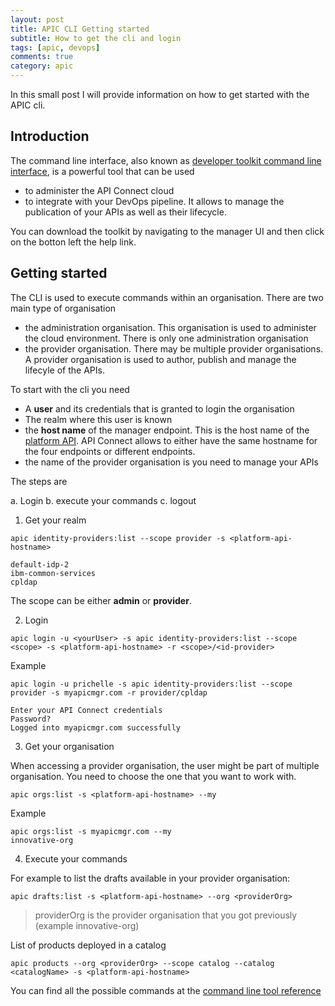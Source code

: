 ```yaml
---
layout: post
title: APIC CLI Getting started
subtitle: How to get the cli and login
tags: [apic, devops]
comments: true
category: apic
---
```


In this small post I will provide information on how to get started with the APIC cli.

## Introduction
The command line interface, also known as [developer toolkit command line interface](https://www.ibm.com/support/knowledgecenter/SSMNED_v10/com.ibm.apic.toolkit.doc/capim-toolkit-cli-overiew.html), is a powerful tool that can be used 
- to administer the API Connect cloud
- to integrate with your DevOps pipeline. It allows to manage the publication of your APIs as well as their lifecycle. 

You can download the toolkit by navigating to the manager UI and then click on the botton left the help link.

## Getting started

The CLI is used to execute commands within an organisation.
There are two main type of organisation
- the administration organisation. This organisation is used to administer the cloud environment. There is only one administration organisation
- the provider organisation. There may be multiple provider organisations. A provider organisation is used to author, publish and manage the lifecyle of the APIs.

To start with the cli you need
- A **user** and its credentials that is granted to login the organisation
- The realm where this user is known
- the **host name** of the manager endpoint. This is the host name of the [platform API](https://www.ibm.com/support/knowledgecenter/SSMNED_v10/com.ibm.apic.install.doc/capic_deploy_overview.html). API Connect allows to either have the same hostname for the four endpoints or different endpoints.
- the name of the provider organisation is you need to manage your APIs

The steps are  

  a. Login
  b. execute your commands
  c. logout


1. Get your realm  

```
apic identity-providers:list --scope provider -s <platform-api-hostname>

default-idp-2
ibm-common-services
cpldap

```

The scope can be either **admin** or **provider**.  

2. Login  

```
apic login -u <yourUser> -s apic identity-providers:list --scope <scope> -s <platform-api-hostname> -r <scope>/<id-provider>
```

Example  

```
apic login -u prichelle -s apic identity-providers:list --scope provider -s myapicmgr.com -r provider/cpldap

Enter your API Connect credentials
Password?
Logged into myapicmgr.com successfully
```

3. Get your organisation  

When accessing a provider organisation, the user might be part of multiple organisation. You need to choose the one that you want to work with.

```
apic orgs:list -s <platform-api-hostname> --my
````

Example

```
apic orgs:list -s myapicmgr.com --my
innovative-org
```

4. Execute your commands  

For example to list the drafts available in your provider organisation:
```
apic drafts:list -s <platform-api-hostname> --org <providerOrg>
```
> providerOrg is the provider organisation that you got previously (example innovative-org)

List of products deployed in a catalog  
```
apic products --org <providerOrg> --scope catalog --catalog <catalogName> -s <platform-api-hostname>
```

You can find all the possible commands at the [command line tool reference](https://www.ibm.com/support/knowledgecenter/SSMNED_v10/com.ibm.apic.cliref.doc/apic.html)